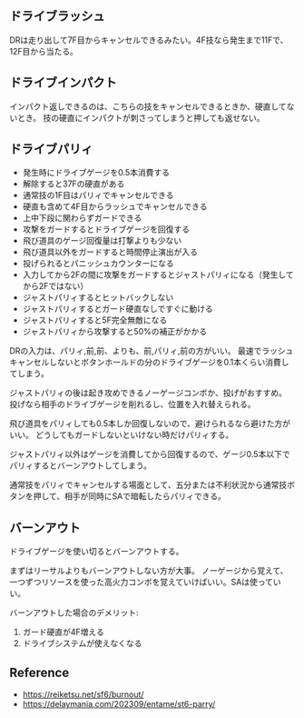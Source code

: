 ## ドライブラッシュ

DRは走り出して7F目からキャンセルできるみたい。4F技なら発生まで11Fで、12F目から当たる。

## ドライブインパクト

インパクト返しできるのは、こちらの技をキャンセルできるときか、硬直してないとき。
技の硬直にインパクトが刺さってしまうと押しても返せない。

## ドライブパリィ

- 発生時にドライブゲージを0.5本消費する
- 解除すると37Fの硬直がある
- 通常技の1F目はパリィでキャンセルできる
- 硬直も含めて4F目からラッシュでキャンセルできる
- 上中下段に関わらずガードできる
- 攻撃をガードするとドライブゲージを回復する
- 飛び道具のゲージ回復量は打撃よりも少ない
- 飛び道具以外をガードすると時間停止演出が入る
- 投げられるとパニッシュカウンターになる
- 入力してから2Fの間に攻撃をガードするとジャストパリィになる（発生してから2Fではない）
- ジャストパリィするとヒットバックしない
- ジャストパリィするとガード硬直なしですぐに動ける
- ジャストパリィすると5F完全無敵になる
- ジャストパリィから攻撃すると50%の補正がかかる

DRの入力は、パリィ,前,前、よりも、前,パリィ,前の方がいい。
最速でラッシュキャンセルしないとボタンホールドの分のドライブゲージを0.1本くらい消費してしまう。

ジャストパリィの後は起き攻めできるノーゲージコンボか、投げがおすすめ。
投げなら相手のドライブゲージを削れるし、位置を入れ替えられる。

飛び道具をパリィしても0.5本しか回復しないので、避けられるなら避けた方がいい。
どうしてもガードしないといけない時だけパリィする。

ジャストパリィ以外はゲージを消費してから回復するので、ゲージ0.5本以下でパリィするとバーンアウトしてしまう。

通常技をパリィでキャンセルする場面として、五分または不利状況から通常技ボタンを押して、相手が同時にSAで暗転したらパリィできる。

## バーンアウト

ドライブゲージを使い切るとバーンアウトする。

まずはリーサルよりもバーンアウトしない方が大事。
ノーゲージから覚えて、一つずつリソースを使った高火力コンボを覚えていけばいい。SAは使っていい。

バーンアウトした場合のデメリット:

1. ガード硬直が4F増える
2. ドライブシステムが使えなくなる

## Reference

- https://reiketsu.net/sf6/burnout/
- https://delaymania.com/202309/entame/st6-parry/
